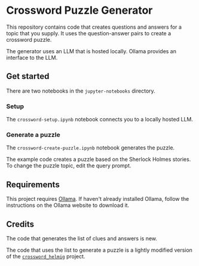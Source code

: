 # Crossword Puzzle Generator

This repository contains code that creates questions and answers for a topic
that you supply. It uses the question-answer pairs to create a crossword puzzle.

The generator uses an LLM that is hosted locally. Ollama provides an interface
to the LLM.

## Get started

There are two notebooks in the `jupyter-notebooks` directory.

### Setup

The `crossword-setup.ipynb` notebook connects you to a locally hosted LLM.

### Generate a puzzle

The `crossword-create-puzzle.ipynb` notebook generates the puzzle.

The example code creates a puzzle based on the Sherlock Holmes stories. To
change the puzzle topic, edit the query prompt.

## Requirements

This project requires [Ollama](https://ollama.com/). If haven't already
installed Ollama, follow the instructions on the Ollama website to download it.

## Credits

The code that generates the list of clues and answers is new.

The code that uses the list to generate a puzzle is a lightly modified version
of the [`crossword_helmig`](https://github.com/jeremy886/crossword_helmig)
project.
